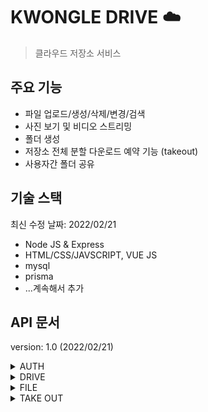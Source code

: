 # KWONGLE DRIVE :cloud:
> 클라우드 저장소 서비스

## 주요 기능
- 파일 업로드/생성/삭제/변경/검색
- 사진 보기 및 비디오 스트리밍
- 폴더 생성
- 저장소 전체 분할 다운로드 예약 기능 (takeout)
- 사용자간 폴더 공유
  
## 기술 스택
최신 수정 날짜: 2022/02/21
- Node JS & Express
- HTML/CSS/JAVSCRIPT, VUE JS
- mysql
- prisma
- ...계속해서 추가
## API 문서

version: 1.0 (2022/02/21)

<details>
<summary>AUTH</summary>
<div markdown="1">

- auth
    
    
    |  | 메서드 | EndPoint |
    | --- | --- | --- |
    | Login(로그인) | POST | /auth/login |
    | signup(회원가입) | POST | /auth/signup |
    1. Login
        - EndPoint: [POST] auth/login
        - Description: username과 password로 로그인합니다. token을 return합니다.
        
        **Request Example**
        
        ```jsx
        {
        	"email": "Test"
        	"password": "Password1"
        }
        ```
        
        **Response Example**
        
        성공시
        
        ```jsx
        {
        	"success": true,
        	"message": null,
        	"accesToken": "eyJhbGciOiJIUzI1NiIsInR5cCI6IkpXVCJ9.eyJfaWQiOiI1OThkZGI2MzIyYWMxMDExZTA"
        	"user_id" : 1
        }
        ```
        
        실패시
        
        ```jsx
        {
        	"success": false,
        	"message": "패스워드나 아이디가 일치하지 않습니다",
        }
        ```
        
    2. signup
        - EndPoint: [POST] auth/register
        - Description: username과 password, email로 가입을 시도합니다.
        
        **Request Example**
        
        ```jsx
        {
        	"password": "Password1"
        	"email": "email@test.com"
        }
        ```
        
        **Response Example**
        
        성공시
        
        ```jsx
        {
        	"success": true,
        	"message": "회원가입이 완료되었습니다.",
        }
        ```
        
        실패시
        
        ```jsx
        {
        	"success": null,
        	"message": "eamail이 이미 존재합니다.",
        }
        ```
        

---
</div>
</details>

<details>
<summary>DRIVE</summary>
<div markdown="1">

- drive (http://hostname:port/drive) (드라이브내 폴더 구조 및 용량 파일 상세 정보 확인)
    
    
    |  | 메서드 | 엔드포인트 | 구현  여부 |
    | --- | --- | --- | --- |
    | 1. 유저 드라이브 생성하기 | POST | /drive | o |
    | 2. Path내 파일 및 폴더 구조 정보 가져오기 | GET | /drive/directory/{encodedPath} | o |
    
    1. 유저 드라이브 생성하기
        - EndPoint: [POST] /drive
        - Description: 유저의 드라이브를 생성합니다.
        
        **Request Example**
        
        - EndPoint: [GET] drive/folders/{path}
        
        ```jsx
        //Request Parameter
        {
        	"userId" : 1,
        	"capacity" : 15
        }
        //Request Header
        {
        	"x-access-token": "eyJhbGciOiJIUzI1NiIsInR5cCI6IkpXVCJ9.eyJfaWQiOiI1OThkZGI2MzIyYWMxMDExZTA"
        }
        ```
        
        **Response Example**
        
        ```jsx
        {
        	"success": true,
        	"message": "유저의 드라이브가 생성되었습니다.",
        }
        ```
        
    2. Path내 파일 및 폴더 구조 정보 가져오기
        - EndPoint: [GET] drive/folders/:path
        - Description: ${path} 경로 내에 있는 폴더와 파일 정보들을 return합니다.
        
        **Request Example**
        
        - EndPoint: [GET] drive/folders/{path}
        
        ```js
        //RouteParameter : path정보가 들어감 ex) myPictures
        {
        	"path" : "FserjlWE" // {encodedPath} with base62
        }
        
        //Query Parameter
        {
        	"userId" : 1
        }
        //Request Header
        {
        	"x-access-token": "eyJhbGciOiJIUzI1NiIsInR5cCI6IkpXVCJ9.eyJfaWQiOiI1OThkZGI2MzIyYWMxMDExZTA"
        }
        ```
        
        **Response Example**
        
        ```js
        {
        	"success": true,
          "error": null,
          "message" : "",
          "rootPath": "/documents",
        	"files":[
        		{
                    'filename': "myFolder", 
                    "type": "directory", 
                    "extension": null,
                    "contentType": null,
                    "path": "/documents/myFolder",
                    "atime":"2022-02-07T09:55:43.724Z",
                    "ctime":"2022-02-07T09:55:43.724Z",
                    "mtime":"2022-02-07T09:55:43.724Z",
                    'birthtime': "2022-02-07T09:55:43.724Z",
        						"size" : 0
                },
                {
                    'filename': "myVideo",
                    "type": "file",
                    "extension": 'mp4',
                    "contentType": 'video',
                    "path": "/documents/myVideo.mp4",
                    "atime":"2022-02-07T09:55:43.724Z",
                    "ctime":"2022-02-07T09:55:43.724Z",
                    "mtime":"2022-02-07T09:55:43.724Z",  
                    'birthtime': "2022-02-07T09:55:43.724Z",  
        						"size" : 3423424
                },
                {
                    'filename': "myPicture",
                    "type": "file",
                    "extension": 'png',
                    "contentType": 'image',
                    "path": "/documents/myPicture.png",
                    "atime":"2022-02-07T09:55:43.724Z",
                    "ctime":"2022-02-07T09:55:43.724Z",
                    "mtime":"2022-02-07T09:55:43.724Z",
                    'birthtime': "2022-02-07T09:55:43.724Z",
        						"size" : 434322
                },
                {
                    'filename': "memo.txt",
                    "type": "file",
                    "extension": 'txt',
                    "contentType": 'text',
                    "path": "/documents/memo.txt",
                    "atime":"2022-02-07T09:55:43.724Z",
                    "ctime":"2022-02-07T09:55:43.724Z",
                    "mtime":"2022-02-07T09:55:43.724Z",
                    'birthtime': "2022-02-07T09:55:43.724Z",
        						"size" : 344
                }
            ]
        }
        ```


---
</div>
</details>


<details>
<summary>FILE</summary>
<div markdown="1">

- files (http://hostname:port/file) (파일 및 디렉토리 다운로드 / 삭제 / 수정)
    
    
    |  | 메서드 | 엔드포인트 | 구현 여부 |
    | --- | --- | --- | --- |
    | 1. 파일 업로드  | POST | /file | o |
    | 2. 파일 다운로드 | GET | /file/{encodedPath} | o |
    | 3. 디렉토리 생성 | POST | /file/directory | o |
    | 4. 파일/디렉토리 삭제 | DELETE | /file/{encodedPath} | o |
    | 5.파일/ 폴더명 변경 | PATCH | /file | o |
    | 6. 이미지 프리뷰 다운로드 | GET | /file/image-preview | x |
    | 7. 비디오 스트리밍  | GET |  | x |
    1. 파일 업로드
        - EndPoint: [POST] file/upload
        - Description:  지정한 경로에 파일들을 업로드 합니다.
        
        **Supported Media Types**
        
        <aside>
        📎 multipart/form-data
        
        </aside>
        
        **Request Example**
        
        ```jsx
        //Request Header Parameter
        {
        	"x-access-token": "eyJhbGciOiJIUzI1NiIsInR5cCI6IkpXVCJ9.eyJfaWQiOiI1OThkZGI2MzIyYWMxMDExZTA"
        }
        
        //Query Params
        {
        	"userId" : 1
        }
        //Requset Parameters 순서를 지켜야함
        {
        	"path" : "pics/me"
        	"filesToUpload": files[],
        }
        ```
        
        **Response Example**
        
        - 성공시
        
        ```jsx
        {
        	"success": true,
        	"message": "업로드가 성공적으로 완료되었습니다.",
        	"error": null,
        }
        ```
        
        - 실패시
        
        ```jsx
        {
        	"success": null,
        	"message": "업로드에 실패하였습니다.",
        	"error": true,
        }
        ```
        
    2. 파일 다운로드
        - EndPoint: [GET] file/{path]
        - Description:  파일을 다운로드 합니다.
        
        **Request Example**
        
        ```jsx
        //Router Parameters
        {
        	"path": "FserjlWE" // {encodedPath} with base62
        }
        
        //Query Params
        {
        	"userId" : 1
        }
        
        //Request Header Parameter
        {
        	"x-access-token": "eyJhbGciOiJIUzI1NiIsInR5cCI6IkpXVCJ9.eyJfaWQiOiI1OThkZGI2MzIyYWMxMDExZTA"
        }
        ```
        
        **Response Example**
        
        - 파일이 다운로드 됩니다.
        
    3. 디렉토리 생성
        - EndPoint: [POST] /file/directory
        - Description:  지정한 경로에 directory를 생성합니다.
        
        **Request Example**
        
        ```jsx
        //Request Header Parameter
        {
        	"x-access-token": "eyJhbGciOiJIUzI1NiIsInR5cCI6IkpXVCJ9.eyJfaWQiOiI1OThkZGI2MzIyYWMxMDExZTA"
        }
        
        //Requset Parameters
        {
        	"userId" : 7,
        	"path" : "pics/me", //me 라는 이름의 directory 생성
        	"dirName" : "newDirectory"
        }
        ```
        
        **Response Example**
        
        - 성공시
        
        ```jsx
        {
        	"success": true,
        	"message": "디렉토리가 성공적으로 생성되었습니다.",
        	"error": null,
        }
        ```
        
        - 실패시
        
        ```jsx
        {
        	"success": null,
        	"message": "디렉토리 생성에 실패하였습니다.",
        	"error": true,
        }
        ```
        
    4. 파일 / 디렉토리 삭제
        - EndPoint: [delete] /file/{path}
        - Description:  경로에 해당하는 디렉토리 혹은 파일을 삭제합니다.
        
        **Request Example**
        
        ```jsx
        //Request Header Parameter
        {
        	"x-access-token": "eyJhbGciOiJIUzI1NiIsInR5cCI6IkpXVCJ9.eyJfaWQiOiI1OThkZGI2MzIyYWMxMDExZTA"
        }
        
        //Router Parameters
        {
        	"path": "FserjlWE" // {encodedPath} with base62
        }
        
        //Query Parameter
        {
        	"userId": 7
        }
        ```
        
        **Response Example**
        
        - 성공시
        
        ```jsx
        {
        	"success": true,
        	"message": "디렉토리가 성공적으로 삭제되었습니다.",
        	"error": null,
        }
        ```
        
        - 실패시
        
        ```jsx
        {
        	"success": null,
        	"message": "디렉토리 생성에 실패하였습니다.",
        	"error": true,
        }
        ```
        
    5. 파일 / 폴더명 변경
        - EndPoint: [patch] /file
        - Description:  경로에 해당하는 디렉토리 혹은 파일의 이름을 변경합니다..
        
        **Request Example**
        
        ```jsx
        //Request Header Parameter
        {
        	"x-access-token": "eyJhbGciOiJIUzI1NiIsInR5cCI6IkpXVCJ9.eyJfaWQiOiI1OThkZGI2MzIyYWMxMDExZTA"
        }
        
        //Requset Parameters
        {
        	"userId": 7,
        	"path" : "pics/me",
        	"newFilename" : "hello"
        }
        ```
        
        **Response Example**
        
        - 성공시
        
        ```jsx
        {
        	"success": true,
        	"message": "해당 파일 / 폴더 명이 변경되었습니다.",
        	"error": null,
        }
        ```
        
        - 실패시
        
        ```jsx
        {
        	"success": null,
        	"message": "파일 /폴더명 변경에 실패하였습니다.",
        	"error": true,
        }
        ```
        
    6. 이미지 프리뷰 다운로드
        - EndPoint: [get] /file/img-preview
        - Description:  이미지 프리뷰를 띄우기 위해 압축된 이미지의 파일명을 반환합니다.
        
        **Request Example**
        
        ```jsx
        //Request Header Parameter
        {
        	"x-access-token": "eyJhbGciOiJIUzI1NiIsInR5cCI6IkpXVCJ9.eyJfaWQiOiI1OThkZGI2MzIyYWMxMDExZTA"
        }
        
        //Requset Parameters
        {
        	"path" : "pics/me.png",
        }
        ```
        
        **Response Example**
        
        - 성공시
        
        ```jsx
        {
        	"success": true,
        	"message": "",
        	"link" : "extracted-me.png" //static folder내 저장된 파일명
        	"error": null,
        }
        ```
        
        - 실패시
        
        ```jsx
        {
        	"success": null,
        	"message": "",
        	"error": true,
        }
        ```
        

---

</div>
</details>

<details>
<summary>TAKE OUT</summary>
<div markdown="1">

- takeout
    
    
    |  | 메서드 | 엔드포인트 | 구현  여부 |
    | --- | --- | --- | --- |
    | addTakeOutRequest | POST | /takeout | o |
    |-  | - | - | - |
    1. addTakeOutRequest
        - EndPoint: [POST] /takeout
        - Description: 유저의 테이크 아웃 요청을 큐에 등록합니다.
        
        **Request Example**
        
        ```jsx
        //Request Parameter
        {
        	"userId" : 1,
        	"capacity" : 2
        }
        //Request Header
        {
        	"x-access-token": "eyJhbGciOiJIUzI1NiIsInR5cCI6IkpXVCJ9.eyJfaWQiOiI1OThkZGI2MzIyYWMxMDExZTA"
        }
        ```
        
        **Response Example**
        
        ```jsx
        {
        	"success": true,
        	"message": "takeout이 신청되었습니다.",
        }
        ```
        
        ```jsx
        {
        	"success": false,
        	"message": "takeout이 실패하였습니다",
        }
        ```
</div>
</details>
